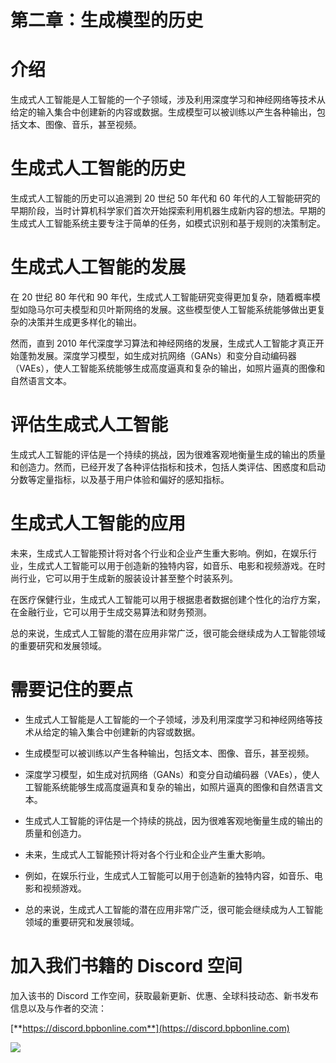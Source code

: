 # 第二章：生成模型的历史

# 介绍

生成式人工智能是人工智能的一个子领域，涉及利用深度学习和神经网络等技术从给定的输入集合中创建新的内容或数据。生成模型可以被训练以产生各种输出，包括文本、图像、音乐，甚至视频。

# 生成式人工智能的历史

生成式人工智能的历史可以追溯到 20 世纪 50 年代和 60 年代的人工智能研究的早期阶段，当时计算机科学家们首次开始探索利用机器生成新内容的想法。早期的生成式人工智能系统主要专注于简单的任务，如模式识别和基于规则的决策制定。

# 生成式人工智能的发展

在 20 世纪 80 年代和 90 年代，生成式人工智能研究变得更加复杂，随着概率模型如隐马尔可夫模型和贝叶斯网络的发展。这些模型使人工智能系统能够做出更复杂的决策并生成更多样化的输出。

然而，直到 2010 年代深度学习算法和神经网络的发展，生成式人工智能才真正开始蓬勃发展。深度学习模型，如生成对抗网络（GANs）和变分自动编码器（VAEs），使人工智能系统能够生成高度逼真和复杂的输出，如照片逼真的图像和自然语言文本。

# 评估生成式人工智能

生成式人工智能的评估是一个持续的挑战，因为很难客观地衡量生成的输出的质量和创造力。然而，已经开发了各种评估指标和技术，包括人类评估、困惑度和启动分数等定量指标，以及基于用户体验和偏好的感知指标。

# 生成式人工智能的应用

未来，生成式人工智能预计将对各个行业和企业产生重大影响。例如，在娱乐行业，生成式人工智能可以用于创造新的独特内容，如音乐、电影和视频游戏。在时尚行业，它可以用于生成新的服装设计甚至整个时装系列。

在医疗保健行业，生成式人工智能可以用于根据患者数据创建个性化的治疗方案，在金融行业，它可以用于生成交易算法和财务预测。

总的来说，生成式人工智能的潜在应用非常广泛，很可能会继续成为人工智能领域的重要研究和发展领域。

# 需要记住的要点

+   生成式人工智能是人工智能的一个子领域，涉及利用深度学习和神经网络等技术从给定的输入集合中创建新的内容或数据。

+   生成模型可以被训练以产生各种输出，包括文本、图像、音乐，甚至视频。

+   深度学习模型，如生成对抗网络（GANs）和变分自动编码器（VAEs），使人工智能系统能够生成高度逼真和复杂的输出，如照片逼真的图像和自然语言文本。

+   生成式人工智能的评估是一个持续的挑战，因为很难客观地衡量生成的输出的质量和创造力。

+   未来，生成式人工智能预计将对各个行业和企业产生重大影响。

+   例如，在娱乐行业，生成式人工智能可以用于创造新的独特内容，如音乐、电影和视频游戏。

+   总的来说，生成式人工智能的潜在应用非常广泛，很可能会继续成为人工智能领域的重要研究和发展领域。

# 加入我们书籍的 Discord 空间

加入该书的 Discord 工作空间，获取最新更新、优惠、全球科技动态、新书发布信息以及与作者的交流：

[**https://discord.bpbonline.com**](https://discord.bpbonline.com)

![](img/dis.jpg)
